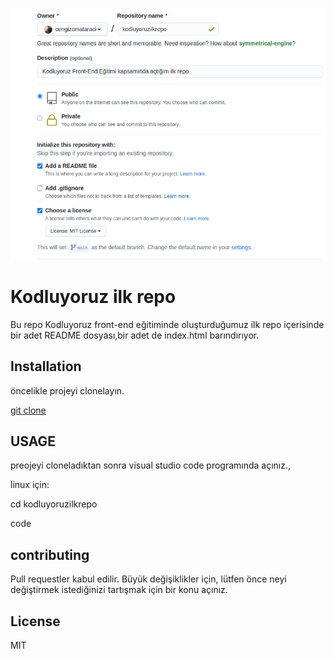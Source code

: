 ![ ](https://raw.githubusercontent.com/Kodluyoruz/taskforce/main/git/odev1/figures/github.png)


# Kodluyoruz ilk repo
Bu repo Kodluyoruz front-end eğitiminde oluşturduğumuz ilk repo içerisinde bir adet README dosyası,bir adet de index.html barındırıyor.
## Installation
 öncelikle projeyi clonelayın.

 [git clone](https://github.com/Cndeniz/kodluyoruzilkrepo.git)

## USAGE
preojeyi cloneladıktan sonra visual studio code programında açınız.,

linux için:

cd kodluyoruzilkrepo

code

## contributing 

Pull requestler kabul edilir. Büyük değişiklikler için, lütfen önce neyi değiştirmek istediğinizi tartışmak için bir konu açınız.

## License 

MIT